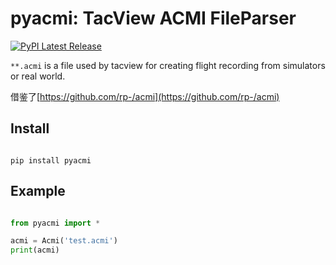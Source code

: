 # pyacmi: TacView ACMI FileParser

[![PyPI Latest Release](https://img.shields.io/pypi/v/pyacmi.svg)](https://pypi.org/project/pyacmi/)

`**.acmi` is a file used by tacview for creating flight recording from simulators or real world.

借鉴了[https://github.com/rp-/acmi](https://github.com/rp-/acmi)

## Install

```shell

pip install pyacmi

```

## Example

```python

from pyacmi import *

acmi = Acmi('test.acmi')
print(acmi)

```
